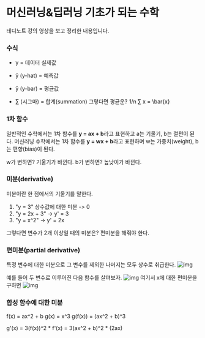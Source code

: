# 머신러닝&딥러닝 기초가 되는 수학
테디노트 강의 영상을 보고 정리한 내용입니다.
### 수식
* y = 데이터 실제값
* ŷ (y-hat) =  예측값
* ȳ (y-bar) = 평균값

* ∑ (시그마) = 합계(summation)
그렇다면 평균운? 1/n ∑ x = \bar{x}

### 1차 함수
일반적인 수학에서는 1차 함수를 **y = ax + b**라고 표현하고 a는 기울기, b는 절편이 된다.
머신러닝 수학에서는 1차 함수를 **y = wx + b**라고 표현하며 w는 가중치(weight), b는 편향(bias)이 된다.

w가 변하면? 기울기가 바뀐다.
b가 변하면? 높낮이가 바뀐다.

### 미분(derivative)
미분이란 한 점에서의 기울기를 말한다. 
1) "y = 3" 상수값에 대한 미분 -> 0
2) "y = 2x + 3" -> y' = 3
3) "y = x^2" -> y' = 2x

그렇다면 변수가 2개 이상일 때의 미분은?
편미분을 해줘야 한다. 

### 편미분(partial derivative)
특정 변수에 대한 미분으로 그 변수를 제외한 나머지는 모두 상수로 취급한다.
![img](https://mblogthumb-phinf.pstatic.net/MjAyMDA1MDVfMzAg/MDAxNTg4NjI4NDU4MzEy.wOY4DItwr3fIuxb-QwBkem2oBcdonqlo9Mxe7J46Amsg.KqP16LHLzHnUQPgD1TOCxTjlq79sueOUX0TnVs7TSiUg.PNG.sw4r/image.png?type=w800)

예를 들어 두 변수로 이루어진 다음 함수를 살펴보자.
![img](https://mblogthumb-phinf.pstatic.net/MjAyMDA1MDVfMTcz/MDAxNTg4NjI4NjMyNjg5.0v10gSFJjYXKnvWnXojdmw4VSTrfUh-xznvwRO42Slwg.hau0-32zrj16Q294EYLTv306aIzEpiUjcsRg_HPU2EMg.PNG.sw4r/image.png?type=w800)
여기서 x에 대한 편미분을 구하면 
![img](https://mblogthumb-phinf.pstatic.net/MjAyMDA1MDVfMjg4/MDAxNTg4NjI4NjYwMDU2.RB3Db96krI5g_-Hwcj_-ThQw5VSoU0RHfbpYB6BSvEkg.RhUg4E8yLwsvNUiUxa8nCOPXNBNIYK7qUMyToJjm8RYg.PNG.sw4r/image.png?type=w800)

### 합성 함수에 대한 미분 
f(x) = ax^2 + b
g(x) = x^3
g(f(x)) = (ax^2 + b)^3

g'(x) = 3(f(x))^2 * f'(x)
      = 3(ax^2 + b)^2 * (2ax)
      